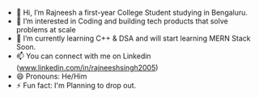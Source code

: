 - 👋 Hi, I’m Rajneesh a first-year College Student studying in Bengaluru.
- 👀 I’m interested in Coding and building tech products that solve problems at scale
- 🌱 I’m currently learning C++ & DSA and will start learning MERN Stack Soon.
- 📫 You can connect with me on Linkedin (www.linkedin.com/in/rajneeshsingh2005)
- 😄 Pronouns: He/Him
- ⚡ Fun fact: I'm Planning to drop out.
